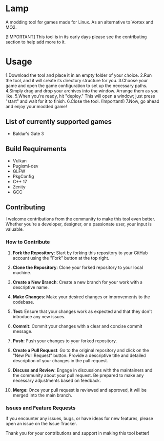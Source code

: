 # Lamp
A modding tool for games made for Linux. As an alternative to Vortex and MO2.

[!IMPORTANT]
This tool is in its early days please see the contributing section to help add more to it.

# Usage

1.Download the tool and place it in an empty folder of your choice.
2.Run the tool, and it will create its directory structure for you.
3.Choose your game and open the game configuration to set up the necessary paths.
4.Simply drag and drop your archives into the window. Arrange them as you like.
5.When you're ready, hit "deploy." This will open a window; just press "start" and wait for it to finish.
6.Close the tool. (Important!)
7.Now, go ahead and enjoy your modded game!

## List of currently supported games
- Baldur's Gate 3

## Build Requirements
- Vulkan
- Pugixml-dev
- GLFW
- PkgConfig
- C++ 17
- Zenity 
- GCC

## Contributing

I welcome contributions from the community to make this tool even better. Whether you're a developer, designer, or a passionate user, your input is valuable.

### How to Contribute

1. **Fork the Repository**: Start by forking this repository to your GitHub account using the "Fork" button at the top right.

2. **Clone the Repository**: Clone your forked repository to your local machine.

3. **Create a New Branch**: Create a new branch for your work with a descriptive name.

4. **Make Changes**: Make your desired changes or improvements to the codebase.

5. **Test**: Ensure that your changes work as expected and that they don't introduce any new issues.

6. **Commit**: Commit your changes with a clear and concise commit message.

7. **Push**: Push your changes to your forked repository.

8. **Create a Pull Request**: Go to the original repository and click on the "New Pull Request" button. Provide a descriptive title and detailed description of your changes in the pull request.

9. **Discuss and Review**: Engage in discussions with the maintainers and the community about your pull request. Be prepared to make any necessary adjustments based on feedback.

10. **Merge**: Once your pull request is reviewed and approved, it will be merged into the main branch.

### Issues and Feature Requests

If you encounter any issues, bugs, or have ideas for new features, please open an issue on the Issue Tracker.

Thank you for your contributions and support in making this tool better!
